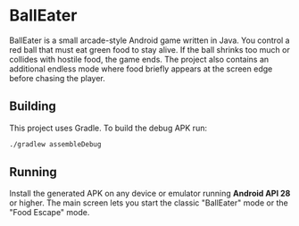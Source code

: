 # BallEater

BallEater is a small arcade-style Android game written in Java. You control a red ball that must eat green food to stay alive. If the ball shrinks too much or collides with hostile food, the game ends. The project also contains an additional endless mode where food briefly appears at the screen edge before chasing the player.

## Building

This project uses Gradle. To build the debug APK run:

```sh
./gradlew assembleDebug
```

## Running

Install the generated APK on any device or emulator running **Android API 28** or higher. The main screen lets you start the classic "BallEater" mode or the "Food Escape" mode.

